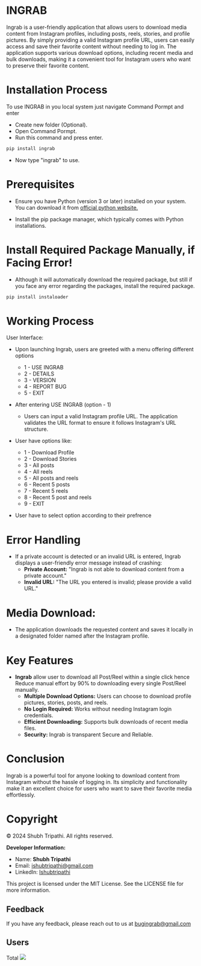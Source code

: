 # INGRAB

Ingrab is a user-friendly application that allows users to download media content from Instagram profiles, including posts, reels, stories, and profile pictures. By simply providing a valid Instagram profile URL, users can easily access and save their favorite content without needing to log in. The application supports various download options, including recent media and bulk downloads, making it a convenient tool for Instagram users who want to preserve their favorite content.

# Installation Process

To use INGRAB in you local system just navigate Command Pormpt and enter 

- Create new folder (Optional).
- Open Command Pormpt.
- Run this command and press enter.

```bash
pip install ingrab 
```
- Now type "ingrab" to use.



# Prerequisites

* Ensure you have Python (version 3 or later) installed on your system. You can download it from [official python website.](https://www.python.org/download/releases/3.0/)

* Install the pip package manager, which typically comes with Python installations.

# Install Required Package Manually, if Facing Error! 

* Although it will automatically download the required package, but still if you face any error regarding the packages, install the required package.

```bash
pip install instaloader
```
# Working Process

User Interface:
- Upon launching Ingrab, users are greeted with a menu offering different options 
  - 1 - USE INGRAB
  - 2 - DETAILS
  - 3 - VERSION
  - 4 - REPORT BUG
  - 5 - EXIT
- After entering USE INGRAB (option - 1)
  - Users can input a valid Instagram profile URL. The application validates the URL format to ensure it follows Instagram's URL structure.

- User have options like:
  - 1 - Download Profile
  - 2 - Download Stories
  - 3 - All posts
  - 4 - All reels
  - 5 - All posts and reels
  - 6 - Recent 5 posts
  - 7 - Recent 5 reels
  - 8 - Recent 5 post and reels
  - 9 - EXIT

- User have to select option according to their prefrence

# Error Handling
- If a private account is detected or an invalid URL is entered, Ingrab displays a user-friendly error message instead of crashing:
  - **Private Account:** "Ingrab is not able to download content from a private account."
  - **Invalid URL:** "The URL you entered is invalid; please provide a valid URL."

# Media Download:
- The application downloads the requested content and saves it locally in a designated folder named after the Instagram profile.

# Key Features

- **Ingrab** allow user to download all Post/Reel within a single click hence Reduce manual effort by 90% to downloading every single Post/Reel manually.
  - **Multiple Download Options:** Users can choose to download profile pictures, stories, posts, and reels.
  - **No Login Required:** Works without needing Instagram login credentials.
  - **Efficient Downloading:** Supports bulk downloads of recent media files.
  - **Security:** Ingrab is transparent Secure and Reliable.

# Conclusion
Ingrab is a powerful tool for anyone looking to download content from Instagram without the hassle of logging in. Its simplicity and functionality make it an excellent choice for users who want to save their favorite media effortlessly.

# Copyright

© 2024 Shubh Tripathi. All rights reserved.

**Developer Information:**
- Name: **Shubh Tripathi**
- Email: [ishubtripathi@gmail.com](mailto:your_email@example.com)
- LinkedIn: [Ishubtripathi](https://www.linkedin.com/in/ishubtripathi/)

This project is licensed under the MIT License. See the LICENSE file for more information.


## Feedback

If you have any feedback, please reach out to us at bugingrab@gmail.com

## Users

Total   [![](https://static.pepy.tech/badge/ingrab)](https://pepy.tech/project/ingrab) 
